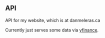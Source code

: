 ## API 

API for my website, which is at danmeleras.ca

Currently just serves some data via [yfinance](https://pypi.org/project/yfinance/).